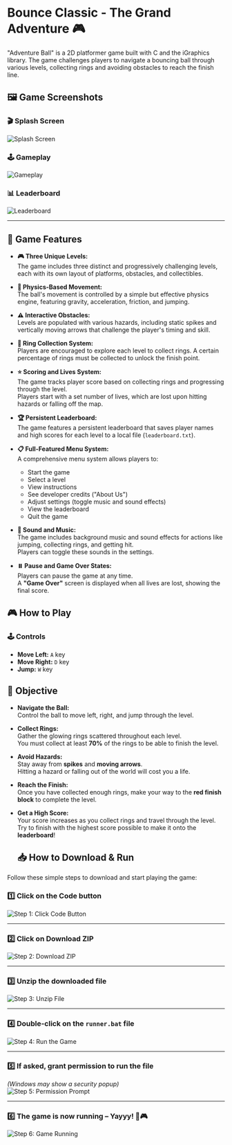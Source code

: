    <h1> Bounce Classic - The Grand Adventure 🎮</h1>
   <p>"Adventure Ball" is a 2D platformer game built with C and the iGraphics library. The game challenges players to navigate a bouncing ball through various levels, collecting rings and avoiding obstacles to reach the finish line.</p>

## 🖼️ Game Screenshots

### 🎬 Splash Screen
![Splash Screen](screens/splash.png)

### 🕹️ Gameplay
![Gameplay](screens/gameplay.png)

### 📊 Leaderboard
![Leaderboard](screens/leaderboard.png)

---

## 🧩 Game Features

- **🎮 Three Unique Levels:**  
  The game includes three distinct and progressively challenging levels, each with its own layout of platforms, obstacles, and collectibles.

- **🧠 Physics-Based Movement:**  
  The ball's movement is controlled by a simple but effective physics engine, featuring gravity, acceleration, friction, and jumping.

- **⚠️ Interactive Obstacles:**  
  Levels are populated with various hazards, including static spikes and vertically moving arrows that challenge the player's timing and skill.

- **💍 Ring Collection System:**  
  Players are encouraged to explore each level to collect rings. A certain percentage of rings must be collected to unlock the finish point.

- **⭐ Scoring and Lives System:**  
  The game tracks player score based on collecting rings and progressing through the level.  
  Players start with a set number of lives, which are lost upon hitting hazards or falling off the map.

- **🏆 Persistent Leaderboard:**  
  The game features a persistent leaderboard that saves player names and high scores for each level to a local file (`leaderboard.txt`).

- **📋 Full-Featured Menu System:**  
  A comprehensive menu system allows players to:
  - Start the game  
  - Select a level  
  - View instructions  
  - See developer credits ("About Us")  
  - Adjust settings (toggle music and sound effects)  
  - View the leaderboard  
  - Quit the game  

- **🎵 Sound and Music:**  
  The game includes background music and sound effects for actions like jumping, collecting rings, and getting hit.  
  Players can toggle these sounds in the settings.

- **⏸️ Pause and Game Over States:**  
  Players can pause the game at any time.  
  A **"Game Over"** screen is displayed when all lives are lost, showing the final score.

## 🎮 How to Play

### 🕹️ Controls
- **Move Left:** `A` key  
- **Move Right:** `D` key  
- **Jump:** `W` key


## 🎯 Objective

- **Navigate the Ball:**  
  Control the ball to move left, right, and jump through the level.

- **Collect Rings:**  
  Gather the glowing rings scattered throughout each level.  
  You must collect at least **70%** of the rings to be able to finish the level.

- **Avoid Hazards:**  
  Stay away from **spikes** and **moving arrows**.  
  Hitting a hazard or falling out of the world will cost you a life.

- **Reach the Finish:**  
  Once you have collected enough rings, make your way to the **red finish block** to complete the level.

- **Get a High Score:**  
  Your score increases as you collect rings and travel through the level.  
  Try to finish with the highest score possible to make it onto the **leaderboard**!

  ## 📥 How to Download & Run

Follow these simple steps to download and start playing the game:

### 1️⃣ Click on the **Code** button  
![Step 1: Click Code Button](screens/step1.png)

---

### 2️⃣ Click on **Download ZIP**  
![Step 2: Download ZIP](screens/step2.png)

---

### 3️⃣ Unzip the downloaded file  
![Step 3: Unzip File](screens/step3.png)

---

### 4️⃣ Double-click on the `runner.bat` file  
![Step 4: Run the Game](screens/step4.png)

---

### 5️⃣ If asked, grant **permission to run** the file  
_(Windows may show a security popup)_  
![Step 5: Permission Prompt](screens/step5.png)

---

### 6️⃣ The game is now running – **Yayyy!** 🎉🎮  
![Step 6: Game Running](screens/step6.png)


